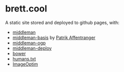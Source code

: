 # brett.cool

A static site stored and deployed to github pages, with:

 * [middleman][middleman-url]
 * [middleman-basis][middleman-basis-url] by [Patrik Affentranger][pzi-url]
 * [middleman-ogp][middleman-ogp-url]
 * [middleman-deploy][middleman-deploy-url]
 * [bower][bower-url]
 * [humans.txt][humanstxt-url]
 * [ImageOptim][imageoptim-url]

[bower-url]: http://bower.io/
[middleman-url]: http://middlemanapp.com/
[middleman-basis-url]: https://github.com/pzi/middleman-basis
[middleman-ogp-url]: https://github.com/ngs/middleman-ogp
[middleman-deploy-url]: https://github.com/middleman-contrib/middleman-deploy
[pzi-url]: http://patrikaffentranger.me
[humanstxt-url]: http://humanstxt.org/
[imageoptim-url]: https://github.com/toy/image_optim
